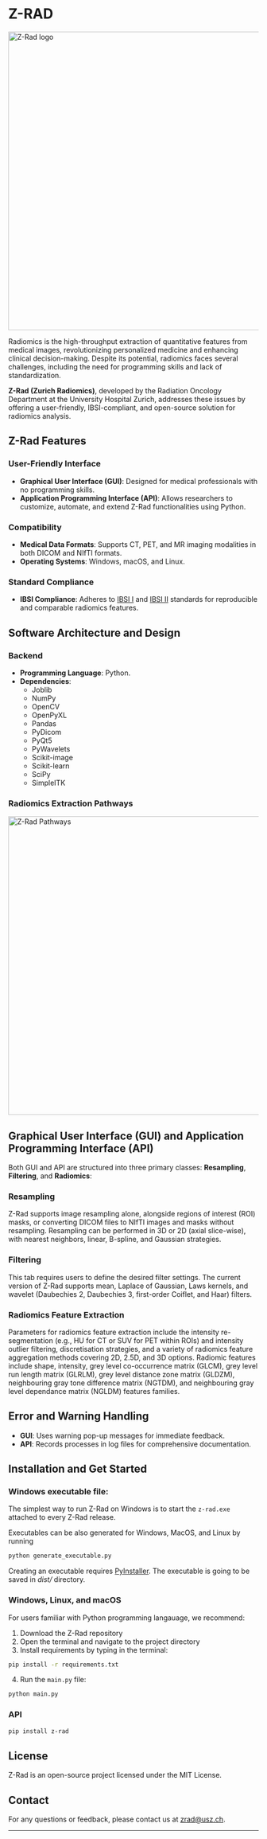 # Z-RAD

<img src="https://raw.githubusercontent.com/medical-physics-usz/z-rad/master/doc/logos/ZRadLogo.jpg" width="600" alt="Z-Rad logo"/>

Radiomics is the high-throughput extraction of quantitative features from medical images, 
revolutionizing personalized medicine and enhancing clinical decision-making. 
Despite its potential, radiomics faces several challenges, including the need for programming skills 
and lack of standardization.

**Z-Rad (Zurich Radiomics)**, developed by the Radiation Oncology Department at the University Hospital Zurich, 
addresses these issues by offering a user-friendly, IBSI-compliant, and open-source solution for radiomics analysis.

## Z-Rad Features

### User-Friendly Interface
- **Graphical User Interface (GUI)**: Designed for medical professionals with no programming skills.
- **Application Programming Interface (API)**: Allows researchers to customize, automate, and extend Z-Rad functionalities using Python.

### Compatibility
- **Medical Data Formats**: Supports CT, PET, and MR imaging modalities in both DICOM and NIfTI formats.
- **Operating Systems**: Windows, macOS, and Linux.

### Standard Compliance
- **IBSI Compliance**: Adheres to [IBSI I](https://arxiv.org/abs/1612.07003) and [IBSI II](https://arxiv.org/abs/2006.05470) standards for reproducible and comparable radiomics features.


## Software Architecture and Design

### Backend
- **Programming Language**: Python.
- **Dependencies**:
  - Joblib
  - NumPy
  - OpenCV
  - OpenPyXL
  - Pandas
  - PyDicom
  - PyQt5
  - PyWavelets
  - Scikit-image
  - Scikit-learn
  - SciPy
  - SimpleITK

### Radiomics Extraction Pathways
<img src="https://raw.githubusercontent.com/medical-physics-usz/z-rad/master/doc/images/ZRadExtractionPathways.png" width="600" alt="Z-Rad Pathways"/>

## Graphical User Interface (GUI) and Application Programming Interface (API)
Both GUI and API are structured into three primary classes: **Resampling**, **Filtering**, and **Radiomics**:

### Resampling
Z-Rad supports image resampling alone, alongside regions of interest (ROI) masks, or converting DICOM files to NIfTI 
images and masks without resampling. Resampling can be performed in 3D or 2D (axial slice-wise), with nearest 
neighbors, linear, B-spline, and Gaussian strategies.

### Filtering
This tab requires users to define the desired filter settings. 
The current version of Z-Rad supports mean, Laplace of Gaussian, Laws kernels, 
and wavelet (Daubechies 2, Daubechies 3, first-order Coiflet, and Haar) filters.

### Radiomics Feature Extraction
Parameters for radiomics feature extraction include the intensity re-segmentation 
(e.g., HU for CT or SUV for PET within ROIs) and intensity outlier filtering, 
discretisation strategies, and a variety of radiomics feature aggregation methods covering 2D, 2.5D, and 3D options. 
Radiomic features include shape, intensity, grey level co-occurrence matrix (GLCM), 
grey level run length matrix (GLRLM), grey level distance zone matrix (GLDZM), 
neighbouring gray tone difference matrix (NGTDM), 
and neighbouring gray level dependance matrix (NGLDM) features families.

## Error and Warning Handling

- **GUI**: Uses warning pop-up messages for immediate feedback.
- **API**: Records processes in log files for comprehensive documentation.

## Installation and Get Started

### Windows executable file:
The simplest way to run Z-Rad on Windows is to start the `z-rad.exe` attached to every Z-Rad release.

Executables can be also generated for Windows, MacOS, and Linux by running
```sh
python generate_executable.py
```
Creating an executable requires [PyInstaller](https://pyinstaller.readthedocs.io).
The executable is going to be saved in *dist/* directory.

### Windows, Linux, and macOS
For users familiar with Python programming langauage, we recommend: 

1. Download the Z-Rad repository
2. Open the terminal and navigate to the project directory
3. Install requirements by typing in the terminal:

```sh
pip install -r requirements.txt
```

4. Run the `main.py` file:

```sh
python main.py
```

### API
```sh
pip install z-rad
```

## License

Z-Rad is an open-source project licensed under the MIT License.

## Contact

For any questions or feedback, please contact us at [zrad@usz.ch](mailto:zrad@usz.ch).

---